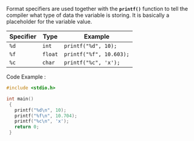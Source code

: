 Format specifiers are used together with the <b>`printf()`</b> function to tell the compiler what type of data the variable is storing. 
It is basically a placeholder for the variable value.


| Specifier | Type | Example |
|------|---------|-------------------------|
| `%d` | `int` | `printf("%d", 10);` |
| `%f` | `float` | `printf("%f", 10.603);` |
| `%c` | `char` | `printf("%c", 'x');` |



Code Example :

``` c
#include <stdio.h>

int main()
 {
   printf("%d\n", 10);
   printf("%f\n", 10.704);
   printf("%c\n", 'x');
   return 0;
 }
```